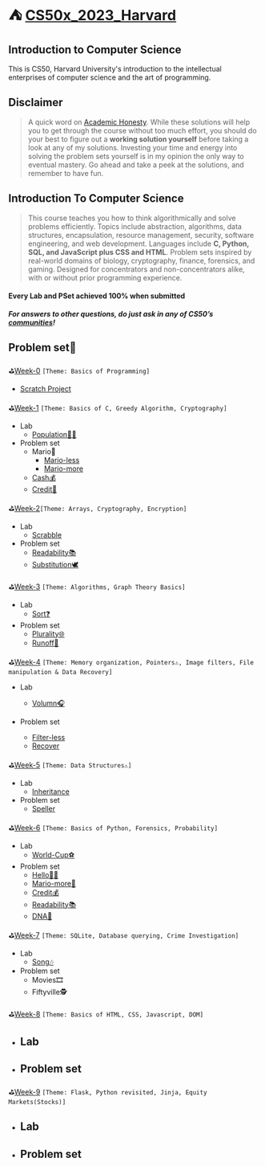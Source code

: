 # ⛺️ [CS50x_2023_Harvard](https://cs50.harvard.edu/x/2023/)

## Introduction to Computer Science

This is CS50, Harvard University's introduction to the intellectual enterprises of computer science and the art of programming.

## Disclaimer

> A quick word on [Academic Honesty](https://cs50.harvard.edu/x/2022/honesty/). While these solutions will help you to get through the course without too much effort, you should do your best to figure out a **working solution yourself** before taking a look at any of my solutions. Investing your time and energy into solving the problem sets yourself is in my opinion the only way to eventual mastery. Go ahead and take a peek at the solutions, and remember to have fun.

## Introduction To Computer Science

> This course teaches you how to think algorithmically and solve problems efficiently. Topics include abstraction, algorithms, data structures, encapsulation, resource management, security, software engineering, and web development. Languages include **C, Python, SQL, and JavaScript plus CSS and HTML**. Problem sets inspired by real-world domains of biology, cryptography, finance, forensics, and gaming. Designed for concentrators and non-concentrators alike, with or without prior programming experience. 

#### Every Lab and PSet achieved 100% when submitted

***For answers to other questions, do just ask in any of CS50’s [communities](https://cs50.harvard.edu/x/2023/communities/)!***



## Problem set🚀

⛳[Week-0]()  `[Theme: Basics of Programming]`

  - [Scratch Project](https://scratch.mit.edu/projects/)



⛳[Week-1](https://github.com/itsyuimorii/CS50x_2023_Harvard/tree/main/lecture_1) `[Theme: Basics of C, Greedy Algorithm, Cryptography]`

  - Lab
    - [Population👯‍♀️](https://github.com/itsyuimorii/CS50x_2023_Harvard/tree/main/lecture_1/Submission%20/population)
  - Problem set
    - Mario🏰
      - [Mario-less](https://github.com/itsyuimorii/CS50x_2023_Harvard/tree/main/lecture_1/Submission%20/mario-less)
      - [Mario-more](https://github.com/itsyuimorii/CS50x_2023_Harvard/tree/main/lecture_1/Submission%20/mario-more)
    - [Cash💰](https://github.com/itsyuimorii/CS50x_2023_Harvard/tree/main/lecture_1/Submission%20/cash)
    - [Credit🏦]()
    
    

⛳[Week-2](https://github.com/itsyuimorii/CS50x_2023_Harvard/tree/main/lecture_2)`[Theme: Arrays, Cryptography, Encryption]`

- Lab
  - [Scrabble](https://github.com/itsyuimorii/Harvard-CS50/tree/main/lecture_2/Submission/scrabble)
- Problem set
  - [Readability📚](https://github.com/itsyuimorii/Harvard-CS50/tree/main/lecture_2/Submission/readability)
  - [Substitution🕊️](https://github.com/itsyuimorii/Harvard-CS50/tree/main/lecture_2/Submission/substitution)
  
  

⛳[Week-3]() `[Theme: Algorithms, Graph Theory Basics]`

  - Lab
    - [Sort❓]( )
  - Problem set
    - [Plurality🌐]( )
    - [Runoff🏃]( )
    
    

⛳[Week-4]() `[Theme: Memory organization, Pointers⚠, Image filters, File manipulation & Data Recovery]`

  - Lab

    - [Volumn🎧](https://github.com/me50/itsyuimorii/tree/46cfc1ef7b8084bcf334afde3f38402b399a041c)
  - Problem set

    - [Filter-less](https://github.com/me50/itsyuimorii/tree/017435c6552ae14738b66d765ac3e82983946e98)
    - [Recover](https://github.com/me50/itsyuimorii/tree/523fac27b667adf6eb7d7aa9896478e85e0d799e)



⛳[Week-5]( ) `[Theme: Data Structures⚠]`

  - Lab
    - [Inheritance](https://github.com/me50/itsyuimorii/tree/271275f2a14a10e3f373f9bfe059f57d7ec59ced)
  - Problem set
    - [Speller](https://github.com/me50/itsyuimorii/tree/9604ad427363472825ec0822ed57f8a29348b305)



⛳[Week-6]( ) `[Theme: Basics of Python, Forensics, Probability]`

  - Lab
    - [World-Cup⚽️](https://github.com/me50/itsyuimorii/tree/cs50/labs/2022/fall/worldcup)
  - Problem set
    - [Hello👋🏻](https://github.com/me50/itsyuimorii/tree/48dfc01731653bfe19b13c8e2656327605ec0582)
    - [Mario-more🏰](https://github.com/me50/itsyuimorii/tree/ba2fdf770c9d437bf92491cc24a744ea9b50f083)
    - [Credit💰](https://github.com/me50/itsyuimorii/tree/9d1cc0cafe6e9185f0b25a94d428d3067bc09be6)
    - [Readability📚](https://github.com/me50/itsyuimorii/tree/b57461a3b41c7e152432dc968d2e3dccb262ae94)
    - [DNA🧬](https://github.com/me50/itsyuimorii/tree/5cc7ee7e58bcfdcf9f5bf2cc093aa8d0b9b79f17)



⛳[Week-7]() `[Theme: SQLite, Database querying, Crime Investigation]`

  - Lab
    - [Song🎶](https://github.com/me50/itsyuimorii/tree/99a26ad2d8ce18f34bd3ac524795f96dfc6b385f)
  - Problem set
    - Movies🎞️
    - Fiftyville🕵️ 

⛳[Week-8]() `[Theme: Basics of HTML, CSS, Javascript, DOM]`

  - Lab
    - 
  - Problem set
    - 

⛳[Week-9]() `[Theme: Flask, Python revisited, Jinja, Equity Markets(Stocks)]`

  - Lab
    - 
  - Problem set
    - 
